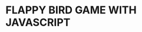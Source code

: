 <h1>FLAPPY BIRD GAME WITH JAVASCRIPT</h1>
</img src = "https://s.yimg.com/ny/api/res/1.2/dfw9c6Y8DFJRmM6rUppdRw--/YXBwaWQ9aGlnaGxhbmRlcjt3PTYwNztoPTI3Nw--/https://media.zenfs.com/en-US/homerun/techmedianetwork.laptop.com/22408ad11224877ad193f8fcd05f4264" width = "100%">
